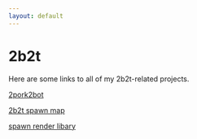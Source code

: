 ```yaml
---
layout: default
---
```


# 2b2t

Here are some links to all of my 2b2t-related projects.

[2pork2bot](/pork2b2tbot)

[2b2t spawn map](https://map.daporkchop.net)

[spawn render libary](https://cloud.daporkchop.net/minecraft/2b2t/renders/)

